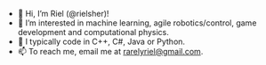 - 👋 Hi, I’m Riel (@rielsher)!
- 👀 I’m interested in machine learning, agile robotics/control, game development and computational physics.
- 🌱 I typically code in C++, C#, Java or Python.
- 📫 To reach me, email me at rarelyriel@gmail.com.

<!---
rielsher/rielsher is a ✨ special ✨ repository because its `README.md` (this file) appears on your GitHub profile.
You can click the Preview link to take a look at your changes.
--->
